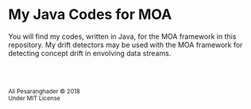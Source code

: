 # My Java Codes for MOA
You will find my codes, written in Java, for the MOA framework in this repository. My drift detectors may be used with the MOA framework for detecting concept drift in envolving data streams.

<br/>
<br/>

<sub>Ali Pesaranghader © 2018<br />Under MIT License</sub>
